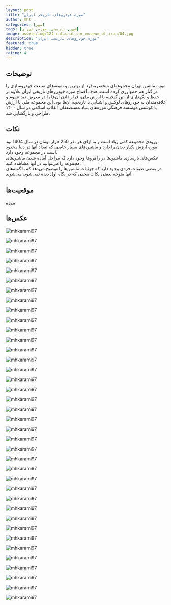 ```yaml
---
layout: post
title: "موزه خودروهای تاریخی ایران"
author: mhk
categories: [شهر]
tags: [شهر, تاریخی, موزه, تهران]
image: assets/img/124-national_car_museum_of_iran/04.jpg
description: "موزه خودروهای تاریخی ایران"
featured: true
hidden: true
rating: 4
---
```


## توضیحات
موزه ماشین تهران مجموعه‌ای منحصربه‌فرد از بهترین‌ و نمونه‌های صنعت خودروسازی را در کنار هم جمع‌آوری کرده است. هدف افتتاح موزه خودروهای تاریخی ایران علاوه بر حفظ و نگهداری از این گنجینه با ارزش ملی، قرار دادن آن‌ها را در معرض دید عموم و علاقه‌مندان به خودروهای لوکس و آشنایی با تاریخچه آن‌ها بود. این مجموعه ملی با ارزش با کوشش موسسه فرهنگی موزه‌های بنیاد مستضعفان انقلاب اسلامی در سال ۱۴۰۰ طراحی و بازگشایی شد.

## نکات
ورودی مجموعه کمی زیاد است و به ازای هر نفر 250 هزار تومان در سال 1404 بود.  
موزه ارزش یکبار دیدن را دارد و ماشین‌های بسیار خاصی که تعداد آنها در دنیا محدود است در مجموعه وجود دارد.  
عکس‌های بازسازی ماشین‌ها در راهروها وجود دارد که مراحل آماده شدن ماشین‌های مجموعه را می‌توانید در آنها مشاهده کنید.  
در بعضی طبقات فردی وجود دارد که جزئیات ماشین‌ها را توضیح می‌دهد که با گفته‌های آنها متوجه بعضی نکات مخفی که در نگاه اول دیده نمی‌شود، می‌شوید.  

## موقعیت‌ها
[موزه](https://www.google.com/maps/place/National+Car+Museum+of+Iran/@35.7147115,51.2220699,17z/data=!4m14!1m7!3m6!1s0x3f8dfb1dfd582781:0x636a052b357d3675!2sNational+Car+Museum+of+Iran!8m2!3d35.7147115!4d51.2220699!16zL20vMDk5bDd6!3m5!1s0x3f8dfb1dfd582781:0x636a052b357d3675!8m2!3d35.7147115!4d51.2220699!16zL20vMDk5bDd6?entry=ttu&g_ep=EgoyMDI1MDMzMS4wIKXMDSoASAFQAw%3D%3D)  

## عکس‌ها

![mhkarami97](/assets/img/124-national_car_museum_of_iran/01.jpg)  
  
![mhkarami97](/assets/img/124-national_car_museum_of_iran/02.jpg)  
  
![mhkarami97](/assets/img/124-national_car_museum_of_iran/03.jpg)  
  
![mhkarami97](/assets/img/124-national_car_museum_of_iran/04.jpg)  
  
![mhkarami97](/assets/img/124-national_car_museum_of_iran/05.jpg)  
  
![mhkarami97](/assets/img/124-national_car_museum_of_iran/06.jpg)  
  
![mhkarami97](/assets/img/124-national_car_museum_of_iran/07.jpg)  
  
![mhkarami97](/assets/img/124-national_car_museum_of_iran/08.jpg)  
  
![mhkarami97](/assets/img/124-national_car_museum_of_iran/09.jpg)  
  
![mhkarami97](/assets/img/124-national_car_museum_of_iran/10.jpg)  
  
![mhkarami97](/assets/img/124-national_car_museum_of_iran/11.jpg)  
  
![mhkarami97](/assets/img/124-national_car_museum_of_iran/12.jpg)  
  
![mhkarami97](/assets/img/124-national_car_museum_of_iran/13.jpg)  
  
![mhkarami97](/assets/img/124-national_car_museum_of_iran/14.jpg)  
  
![mhkarami97](/assets/img/124-national_car_museum_of_iran/15.jpg)  
  
![mhkarami97](/assets/img/124-national_car_museum_of_iran/16.jpg)  
  
![mhkarami97](/assets/img/124-national_car_museum_of_iran/17.jpg)  
  
![mhkarami97](/assets/img/124-national_car_museum_of_iran/18.jpg)  
  
![mhkarami97](/assets/img/124-national_car_museum_of_iran/19.jpg)  
  
![mhkarami97](/assets/img/124-national_car_museum_of_iran/20.jpg)  
  
![mhkarami97](/assets/img/124-national_car_museum_of_iran/21.jpg)  
  
![mhkarami97](/assets/img/124-national_car_museum_of_iran/22.jpg)  
  
![mhkarami97](/assets/img/124-national_car_museum_of_iran/23.jpg)  
  
![mhkarami97](/assets/img/124-national_car_museum_of_iran/24.jpg)  
  
![mhkarami97](/assets/img/124-national_car_museum_of_iran/25.jpg)  
  
![mhkarami97](/assets/img/124-national_car_museum_of_iran/26.jpg)  
  
![mhkarami97](/assets/img/124-national_car_museum_of_iran/27.jpg)  
  
![mhkarami97](/assets/img/124-national_car_museum_of_iran/28.jpg)  
  
![mhkarami97](/assets/img/124-national_car_museum_of_iran/29.jpg)  
  
![mhkarami97](/assets/img/124-national_car_museum_of_iran/30.jpg)  
  
![mhkarami97](/assets/img/124-national_car_museum_of_iran/31.jpg)  
  
![mhkarami97](/assets/img/124-national_car_museum_of_iran/32.jpg)  
  
![mhkarami97](/assets/img/124-national_car_museum_of_iran/33.jpg)  
  
![mhkarami97](/assets/img/124-national_car_museum_of_iran/34.jpg)  
  
![mhkarami97](/assets/img/124-national_car_museum_of_iran/35.jpg)  
  
![mhkarami97](/assets/img/124-national_car_museum_of_iran/36.jpg)  
  
![mhkarami97](/assets/img/124-national_car_museum_of_iran/37.jpg)  
  
![mhkarami97](/assets/img/124-national_car_museum_of_iran/38.jpg)  